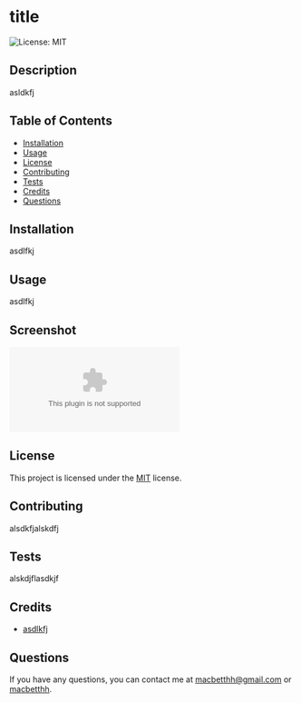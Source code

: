 # title

![License: MIT](https://img.shields.io/badge/License-MIT-yellow.svg)

## Description
asldkfj

## Table of Contents
- [Installation](#installation)
- [Usage](#usage)
- [License](#license)
- [Contributing](#contributing)
- [Tests](#tests)
- [Credits](#credits)
- [Questions](#questions)

## Installation
asdlfkj

## Usage
asdlfkj

## Screenshot
![asldkfj](asdlfkj.com)


## License
This project is licensed under the [MIT](https://opensource.org/licenses/MIT) license.

## Contributing
alsdkfjalskdfj

## Tests
alskdjflasdkjf

## Credits
- [asdlkfj](aalsdkfj.com)

## Questions
If you have any questions, you can contact me at [macbetthh@gmail.com](mailto:macbetthh@gmail.com) or [macbetthh](https://github.com/macbetthh).
